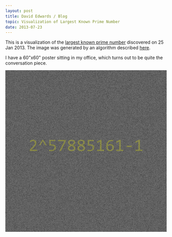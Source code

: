```yaml
---
layout: post
title: David Edwards / Blog
topic: Visualization of Largest Known Prime Number
date: 2013-07-23
---
```

This is a visualization of the [largest known prime number](https://en.wikipedia.org/wiki/Largest_known_prime_number) discovered on 25 Jan 2013. The image was generated by an algorithm described [here](https://github.com/davidledwards/huge-prime).

I have a 60"x60" poster sitting in my office, which turns out to be quite the conversation piece.

[![Largest Known Prime Number](/images/largest-known-prime.png)](https://github.com/davidledwards/huge-prime/raw/master/huge-prime.png "Largest Known Prime Number")
